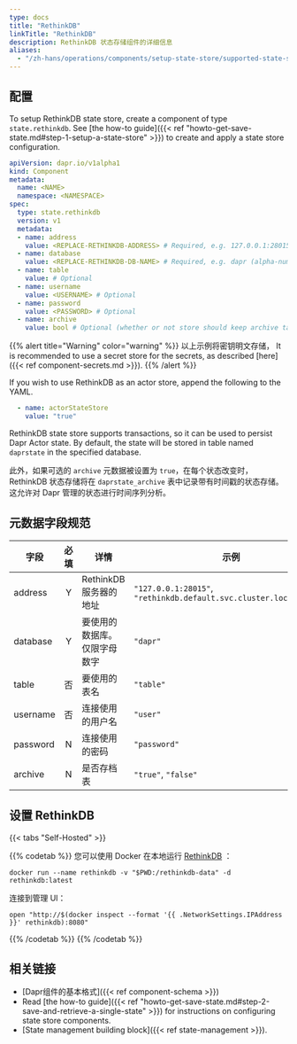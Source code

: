 ```yaml
---
type: docs
title: "RethinkDB"
linkTitle: "RethinkDB"
description: RethinkDB 状态存储组件的详细信息
aliases:
  - "/zh-hans/operations/components/setup-state-store/supported-state-stores/setup-rethinkdb/"
---
```


## 配置

To setup RethinkDB state store, create a component of type `state.rethinkdb`. See [the how-to guide]({{< ref "howto-get-save-state.md#step-1-setup-a-state-store" >}}) to create and apply a state store configuration.

```yaml
apiVersion: dapr.io/v1alpha1
kind: Component
metadata:
  name: <NAME>
  namespace: <NAMESPACE>
spec:
  type: state.rethinkdb
  version: v1
  metadata:
  - name: address
    value: <REPLACE-RETHINKDB-ADDRESS> # Required, e.g. 127.0.0.1:28015 or rethinkdb.default.svc.cluster.local:28015).
  - name: database
    value: <REPLACE-RETHINKDB-DB-NAME> # Required, e.g. dapr (alpha-numerics only)
  - name: table
    value: # Optional
  - name: username
    value: <USERNAME> # Optional
  - name: password
    value: <PASSWORD> # Optional
  - name: archive
    value: bool # Optional (whether or not store should keep archive table of all the state changes)
```

{{% alert title="Warning" color="warning" %}}
以上示例将密钥明文存储， It is recommended to use a secret store for the secrets, as described [here]({{< ref component-secrets.md >}}).
{{% /alert %}}

If you wish to use RethinkDB as an actor store, append the following to the YAML.

```yaml
  - name: actorStateStore
    value: "true"
```

RethinkDB state store supports transactions, so it can be used to persist Dapr Actor state. By default, the state will be stored in table named `daprstate` in the specified database.

此外，如果可选的 `archive` 元数据被设置为 `true`，在每个状态改变时，RethinkDB 状态存储将在 `daprstate_archive` 表中记录带有时间戳的状态存储。 这允许对 Dapr 管理的状态进行时间序列分析。

## 元数据字段规范

| 字段       | 必填 | 详情               | 示例                                                                 |
| -------- |:--:| ---------------- | ------------------------------------------------------------------ |
| address  | Y  | RethinkDB 服务器的地址 | `"127.0.0.1:28015"`, `"rethinkdb.default.svc.cluster.local:28015"` |
| database | Y  | 要使用的数据库。 仅限字母数字  | `"dapr"`                                                           |
| table    | 否  | 要使用的表名           | `"table"`                                                          |
| username | 否  | 连接使用的用户名         | `"user"`                                                           |
| password | N  | 连接使用的密码          | `"password"`                                                       |
| archive  | N  | 是否存档表            | `"true"`, `"false"`                                                |

## 设置 RethinkDB

{{< tabs "Self-Hosted" >}}

{{% codetab %}}
您可以使用 Docker 在本地运行 [RethinkDB](https://rethinkdb.com/) ：

```
docker run --name rethinkdb -v "$PWD:/rethinkdb-data" -d rethinkdb:latest
```

连接到管理 UI：

```shell
open "http://$(docker inspect --format '{{ .NetworkSettings.IPAddress }}' rethinkdb):8080"
```
{{% /codetab %}}
{{% /codetab %}}

## 相关链接
- [Dapr组件的基本格式]({{< ref component-schema >}})
- Read [the how-to guide]({{< ref "howto-get-save-state.md#step-2-save-and-retrieve-a-single-state" >}}) for instructions on configuring state store components.
- [State management building block]({{< ref state-management >}}).
